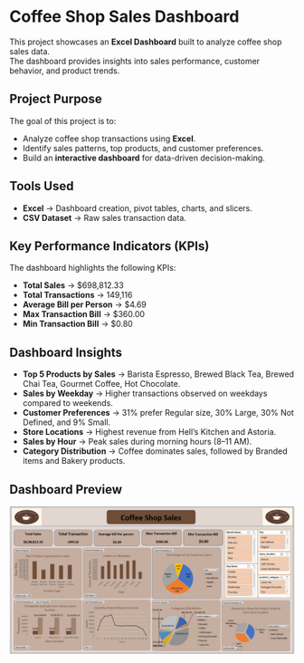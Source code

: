 # Coffee Shop Sales Dashboard

This project showcases an **Excel Dashboard** built to analyze coffee shop sales data.  
The dashboard provides insights into sales performance, customer behavior, and product trends.  

## Project Purpose
The goal of this project is to:
- Analyze coffee shop transactions using **Excel**.
- Identify sales patterns, top products, and customer preferences.
- Build an **interactive dashboard** for data-driven decision-making.

## Tools Used
- **Excel** → Dashboard creation, pivot tables, charts, and slicers.
- **CSV Dataset** → Raw sales transaction data.

##  Key Performance Indicators (KPIs)
The dashboard highlights the following KPIs:
- **Total Sales** → $698,812.33  
- **Total Transactions** → 149,116  
- **Average Bill per Person** → $4.69  
- **Max Transaction Bill** → $360.00  
- **Min Transaction Bill** → $0.80  

## Dashboard Insights
- **Top 5 Products by Sales** → Barista Espresso, Brewed Black Tea, Brewed Chai Tea, Gourmet Coffee, Hot Chocolate.  
- **Sales by Weekday** → Higher transactions observed on weekdays compared to weekends.  
- **Customer Preferences** → 31% prefer Regular size, 30% Large, 30% Not Defined, and 9% Small.  
- **Store Locations** → Highest revenue from Hell’s Kitchen and Astoria.  
- **Sales by Hour** → Peak sales during morning hours (8–11 AM).  
- **Category Distribution** → Coffee dominates sales, followed by Branded items and Bakery products.

## Dashboard Preview
![image alt](https://github.com/yuvrajpawar4766/Data-Analysis-Project/blob/4517a900f5a09640380a1348839a90811484d8a8/Dashboard_Screenshot.jpg)

